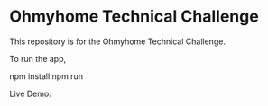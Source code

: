 # Ohmyhome Technical Challenge

This repository is for the Ohmyhome Technical Challenge.

To run the app,

npm install
npm run

Live Demo:
